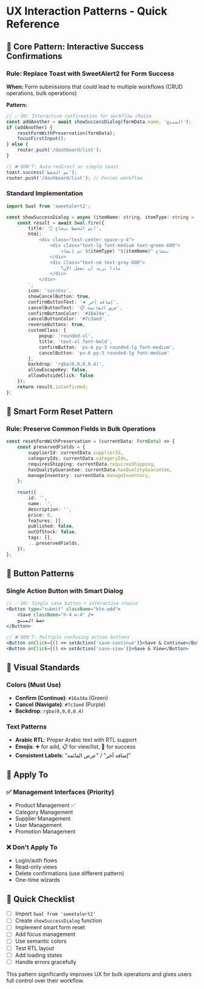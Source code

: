 # UX Interaction Patterns - Quick Reference

## 🎯 Core Pattern: Interactive Success Confirmations

### Rule: Replace Toast with SweetAlert2 for Form Success
**When:** Form submissions that could lead to multiple workflows (CRUD operations, bulk operations)

**Pattern:**
```typescript
// ✅ DO: Interactive confirmation for workflow choice
const addAnother = await showSuccessDialog(formData.name, 'المنتج');
if (addAnother) {
    resetFormWithPreservation(formData);
    focusFirstInput();
} else {
    router.push('/dashboard/list');
}

// ❌ DON'T: Auto-redirect or simple toast
toast.success('تم الحفظ');
router.push('/dashboard/list'); // Forces workflow
```

### Standard Implementation
```typescript
import Swal from 'sweetalert2';

const showSuccessDialog = async (itemName: string, itemType: string = 'العنصر') => {
    const result = await Swal.fire({
        title: '🎉 تم الحفظ بنجاح!',
        html: `
            <div class="text-center space-y-4">
                <div class="text-lg font-medium text-green-600">
                    تم إنشاء ${itemType} "${itemName}" بنجاح
                </div>
                <div class="text-sm text-gray-600">
                    ماذا تريد أن تفعل الآن؟
                </div>
            </div>
        `,
        icon: 'success',
        showCancelButton: true,
        confirmButtonText: '➕ إضافة آخر',
        cancelButtonText: '📋 عرض القائمة',
        confirmButtonColor: '#16a34a',
        cancelButtonColor: '#7c3aed',
        reverseButtons: true,
        customClass: {
            popup: 'rounded-xl',
            title: 'text-xl font-bold',
            confirmButton: 'px-6 py-3 rounded-lg font-medium',
            cancelButton: 'px-6 py-3 rounded-lg font-medium'
        },
        backdrop: 'rgba(0,0,0,0.4)',
        allowEscapeKey: false,
        allowOutsideClick: false
    });
    return result.isConfirmed;
};
```

## 🔄 Smart Form Reset Pattern

### Rule: Preserve Common Fields in Bulk Operations
```typescript
const resetFormWithPreservation = (currentData: FormData) => {
    const preservedFields = {
        supplierId: currentData.supplierId,
        categoryIds: currentData.categoryIds,
        requiresShipping: currentData.requiresShipping,
        hasQualityGuarantee: currentData.hasQualityGuarantee,
        manageInventory: currentData.manageInventory,
    };
    
    reset({
        id: '',
        name: '',
        description: '',
        price: 0,
        features: [],
        published: false,
        outOfStock: false,
        tags: [],
        ...preservedFields,
    });
};
```

## 📱 Button Patterns

### Single Action Button with Smart Dialog
```jsx
// ✅ DO: Single save button + interactive choice
<Button type="submit" className="btn-add">
    <Save className="h-4 w-4" />
    حفظ المنتج
</Button>

// ❌ DON'T: Multiple confusing action buttons
<Button onClick={() => setAction('save-continue')}>Save & Continue</Button>
<Button onClick={() => setAction('save-view')}>Save & View</Button>
```

## 🎨 Visual Standards

### Colors (Must Use)
- **Confirm (Continue)**: `#16a34a` (Green)
- **Cancel (Navigate)**: `#7c3aed` (Purple)
- **Backdrop**: `rgba(0,0,0,0.4)`

### Text Patterns
- **Arabic RTL**: Proper Arabic text with RTL support
- **Emojis**: ➕ for add, 📋 for view/list, 🎉 for success
- **Consistent Labels**: "إضافة آخر" / "عرض القائمة"

## 🎯 Apply To

### ✅ Management Interfaces (Priority)
- Product Management ✅ 
- Category Management 
- Supplier Management
- User Management
- Promotion Management

### ❌ Don't Apply To
- Login/auth flows
- Read-only views
- Delete confirmations (use different pattern)
- One-time wizards

## 📝 Quick Checklist

- [ ] Import `Swal from 'sweetalert2'`
- [ ] Create `showSuccessDialog` function
- [ ] Implement smart form reset
- [ ] Add focus management
- [ ] Use semantic colors
- [ ] Test RTL layout
- [ ] Add loading states
- [ ] Handle errors gracefully

This pattern significantly improves UX for bulk operations and gives users full control over their workflow. 